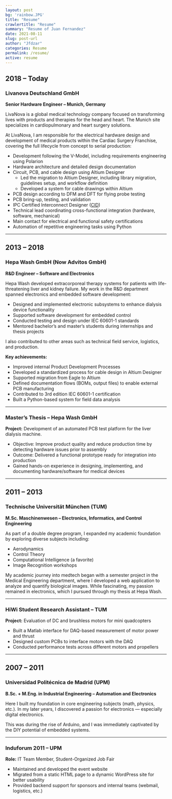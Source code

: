 ```yaml
---
layout: post
bg: 'rainbow.JPG'
title: "Resume"
crawlertitle: "Resume"
summary: "Resume of Juan Fernandez"
date: 2021-08-11
slug: post-url
author: "Jfdzar"
categories: Resume
permalink: /resume/
active: resume
---
```

## 2018 – Today  
### Livanova Deutschland GmbH  
**Senior Hardware Engineer – Munich, Germany**

LivaNova is a global medical technology company focused on transforming lives with products and therapies for the head and heart. The Munich site specializes in cardiopulmonary and heart surgery solutions.

At LivaNova, I am responsible for the electrical hardware design and development of medical products within the Cardiac Surgery Franchise, covering the full lifecycle from concept to serial production:

- Development following the V-Model, including requirements engineering using Polarion  
- Hardware architecture and detailed design documentation  
- Circuit, PCB, and cable design using Altium Designer  
  - Led the migration to Altium Designer, including library migration, guidelines setup, and workflow definition  
  - Developed a system for cable drawings within Altium  
- PCB design according to DFM and DFT for flying probe testing  
- PCB bring-up, testing, and validation  
- IPC Certified Interconnect Designer ([CID](https://www.ipc.org/ipc-designer-certification-program))  
- Technical lead coordinating cross-functional integration (hardware, software, mechanical)  
- Main contact for electrical and functional safety certifications  
- Automation of repetitive engineering tasks using Python  

---

## 2013 – 2018  
### Hepa Wash GmbH (Now Advitos GmbH)  
**R&D Engineer – Software and Electronics**

Hepa Wash developed extracorporeal therapy systems for patients with life-threatening liver and kidney failure. My work in the R&D department spanned electronics and embedded software development:

- Designed and implemented electronic subsystems to enhance dialysis device functionality  
- Supported software development for embedded control  
- Conducted testing and design under IEC 60601-1 standards  
- Mentored bachelor’s and master’s students during internships and thesis projects  

I also contributed to other areas such as technical field service, logistics, and production.

**Key achievements:**

- Improved internal Product Development Processes  
- Developed a standardized process for cable design in Altium Designer  
- Supported migration from Eagle to Altium  
- Defined documentation flows (BOMs, output files) to enable external PCB manufacturing  
- Contributed to 3rd edition IEC 60601-1 certification  
- Built a Python-based system for field data analysis  

---

### Master’s Thesis – Hepa Wash GmbH

**Project:** Development of an automated PCB test platform for the liver dialysis machine.

- Objective: Improve product quality and reduce production time by detecting hardware issues prior to assembly  
- Outcome: Delivered a functional prototype ready for integration into production  
- Gained hands-on experience in designing, implementing, and documenting hardware/software for medical devices  

---

## 2011 – 2013  
### Technische Universität München (TUM)  
**M.Sc. Maschinenwesen – Electronics, Informatics, and Control Engineering**

As part of a double degree program, I expanded my academic foundation by exploring diverse subjects including:

- Aerodynamics  
- Control Theory  
- Computational Intelligence (a favorite)  
- Image Recognition workshops  

My academic journey into medtech began with a semester project in the Medical Engineering department, where I developed a web application to analyze and quantify biological images. While fascinating, my passion remained in electronics, which I pursued through my thesis at Hepa Wash.

---

### HiWi Student Research Assistant – TUM  

**Project:** Evaluation of DC and brushless motors for mini quadcopters

- Built a Matlab interface for DAQ-based measurement of motor power and thrust  
- Designed custom PCBs to interface motors with the DAQ  
- Conducted performance tests across different motors and propellers  

---

## 2007 – 2011  
### Universidad Politécnica de Madrid (UPM)  
**B.Sc. + M.Eng. in Industrial Engineering – Automation and Electronics**

Here I built my foundation in core engineering subjects (math, physics, etc.). In my later years, I discovered a passion for electronics — especially digital electronics.

This was during the rise of Arduino, and I was immediately captivated by the DIY potential of embedded systems.

---

### Induforum 2011 – UPM  

**Role:** IT Team Member, Student-Organized Job Fair

- Maintained and developed the event website  
- Migrated from a static HTML page to a dynamic WordPress site for better usability  
- Provided backend support for sponsors and internal teams (webmail, logistics, etc.)

